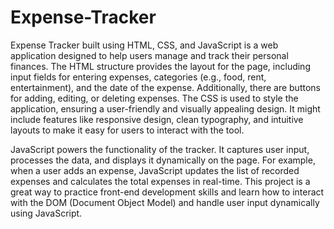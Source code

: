 # Expense-Tracker

Expense Tracker built using HTML, CSS, and JavaScript is a web application designed to help users manage and track their personal finances. The HTML structure provides the layout for the page, including input fields for entering expenses, categories (e.g., food, rent, entertainment), and the date of the expense. Additionally, there are buttons for adding, editing, or deleting expenses. The CSS is used to style the application, ensuring a user-friendly and visually appealing design. It might include features like responsive design, clean typography, and intuitive layouts to make it easy for users to interact with the tool.

JavaScript powers the functionality of the tracker. It captures user input, processes the data, and displays it dynamically on the page. For example, when a user adds an expense, JavaScript updates the list of recorded expenses and calculates the total expenses in real-time.
This project is a great way to practice front-end development skills and learn how to interact with the DOM (Document Object Model) and handle user input dynamically using JavaScript.



